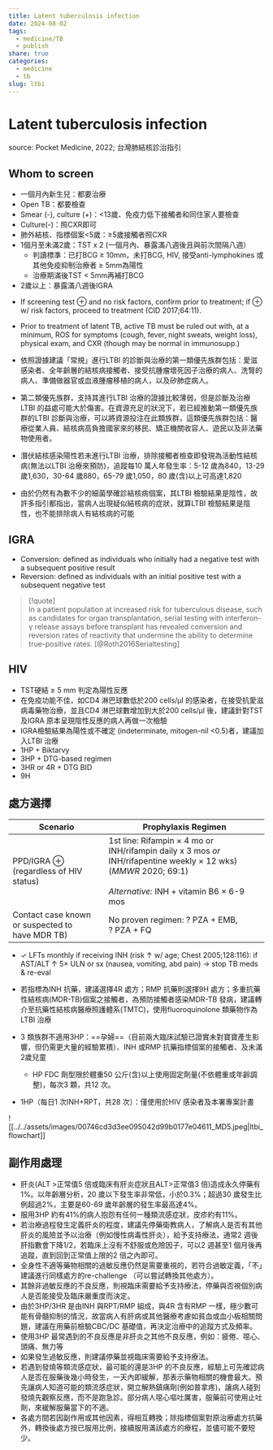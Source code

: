 ```yaml
---
title: Latent tuberculosis infection
date: 2024-08-02
tags:
  - medicine/TB
  - publish
share: true
categories:
  - medicine
  - tb
slug: ltbi
---
```

# Latent tuberculosis infection  
source: Pocket Medicine, 2022; 台灣肺結核診治指引  
## Whom to screen  
- 一個月內新生兒：都要治療  
- Open TB：都要檢查  
- Smear (-), culture (+)：<13歲、免疫力低下接觸者和同住家人要檢查  
- Culture(-)：照CXR即可  
- 肺外結核、指標個案<5歲：≥5歲接觸者照CXR  
- 1個月至未滿2歲：TST x 2 (一個月內、暴露滿八週後且與前次間隔八週）  
    - 判讀標準：已打BCG ≥ 10mm，未打BCG, HIV, 接受anti-lymphokines 或其他免疫抑制治療者 ≥ 5mm為陽性  
    - 治療期滿後TST < 5mm再補打BCG  
- 2歲以上：暴露滿八週後IGRA  
  
<!-- more -->  
  
- If screening test ⊕ and no risk factors, confirm prior to treatment; if ⊕ w/ risk factors, proceed to treatment (CID 2017;64:11).  
- Prior to treatment of latent TB, active TB must be ruled out with, at a minimum, ROS for symptoms (cough, fever, night sweats, weight loss), physical exam, and CXR (though may be normal in immunosupp.)  
  
- 依照證據建議「常規」進行LTBI 的診斷與治療的第一類優先族群包括：愛滋感染者、全年齡層的結核病接觸者、接受抗腫瘤壞死因子治療的病人、洗腎的病人、準備做器官或血液腫瘤移植的病人，以及矽肺症病人。  
- 第二類優先族群，支持其進行LTBI 治療的證據比較薄弱，但是診斷及治療LTBI 的益處可能大於傷害。在資源充足的狀況下，若已經推動第一類優先族群的LTBI 診斷與治療，可以將資源投注在此類族群，這類優先族群包括：醫療從業人員、結核病高負擔國家來的移民、矯正機關收容人、遊民以及非法藥物使用者。  
- 潛伏結核感染陽性若未進行LTBI 治療，排除接觸者檢查即發現為活動性結核病(無法以LTBI 治療來預防)，追蹤每10 萬人年發生率：5-12 歲為840，13-29 歲1,630，30-64 歲880，65-79 歲1,050，80 歲(含)以上可高達1,820  
- 由於仍然有為數不少的細菌學確診結核病個案，其LTBI 檢驗結果是陰性，故許多指引都指出，當病人出現疑似結核病的症狀，就算LTBI 檢驗結果是陰性，也不能排除病人有結核病的可能  
  
## IGRA  
  
- Conversion: defined as individuals who initially had a negative test with a subsequent positive result  
- Reversion: defined as individuals with an initial positive test with a subsequent negative test  
  
> [!quote]  
> In a patient population at increased risk for tuberculous disease, such as candidates for organ transplantation, serial testing with interferon-γ release assays before transplant has revealed conversion and reversion rates of reactivity that undermine the ability to determine true-positive rates. [@Roth2016Serialtesting]  
  
## HIV  
- TST硬結 ≥  5 mm 判定為陽性反應  
- 在免疫功能不佳，如CD4 淋巴球數低於200 cells/μl 的感染者，在接受抗愛滋病毒藥物治療，並且CD4 淋巴球數增加到大於200 cells/μl 後，建議針對TST 及IGRA 原本呈現陰性反應的病人再做一次檢驗  
- IGRA檢驗結果為陽性或不確定 (indeterminate, mitogen-nil <0.5)者，建議加入LTBI 治療  
- 1HP + Biktarvy  
- 3HP + DTG-based regimen  
- 3HR or 4R + DTG BID  
- 9H  
  
## 處方選擇  
  
| **Scenario**                                    | **Prophylaxis Regimen**                                                                                                                                            |  
| ----------------------------------------------- | ------------------------------------------------------------------------------------------------------------------------------------------------------------------ |  
| PPD/IGRA ⊕ (regardless of HIV status)           | 1st line: Rifampin × 4 mo or INH/rifampin daily x 3 mos _or_ INH/rifapentine weekly × 12 wks) (_MMWR_ 2020; 69:1)<br><br>_Alternative:_ INH + vitamin B6 × 6-9 mos |  
| Contact case known or suspected to have MDR TB) | No proven regimen: ? PZA + EMB, ? PZA + FQ                                                                                                                         |  
  
- ✓ LFTs monthly if receiving INH (risk ↑ w/ age; Chest 2005;128:116): if AST/ALT ↑ 5× ULN or sx (nausea, vomiting, abd pain) → stop TB meds & re-eval  
  
- 若指標為INH 抗藥，建議選擇4R 處方；RMP 抗藥則選擇9H 處方；多重抗藥性結核病(MDR-TB)個案之接觸者，為預防接觸者感染MDR-TB 發病，建議轉介至抗藥性結核病醫療照護體系(TMTC)，使用fluoroquinolone 類藥物作為LTBI 治療  
- 3 類族群不適用3HP：==孕婦==（目前兩大臨床試驗已證實未對寶寶產生影響，但仍需更大量的經驗累積）、INH 或RMP 抗藥指標個案的接觸者、及未滿2歲兒童  
	- HP FDC 劑型限於體重50 公斤(含)以上使用固定劑量(不依體重或年齡調整)，每次3 顆，共12 次。  
- 1HP（每日1 次INH+RPT，共28 次）：僅使用於HIV 感染者及本署專案計畫  
  
![[../../assets/images/00746cd3d3ee095042d99b0177e04611_MD5.jpeg|ltbi_flowchart]]  
  
## 副作用處理  
- 肝炎(ALT >正常值5 倍或臨床有肝炎症狀且ALT>正常值3 倍)造成永久停藥有1%。以年齡層分析，20 歲以下發生率非常低，小於0.3%；超過30 歲發生比例超過2%，主要是60-69 歲年齡層的發生率最高達4%。  
- 服用3HP 約有41%的病人抱怨有任何一種類流感症狀，皮疹約有11%。  
- 若治療過程發生定義肝炎的程度，建議先停藥衛教病人，了解病人是否有其他肝炎的風險並予以治療（例如慢性病毒性肝炎），給予支持療法，通常2 週後肝指數會下降1/2，若臨床上沒有不舒服或危險因子，可以2 週甚至1 個月後再追蹤，直到回到正常值上限的2 倍之內即可。  
- 全身性不適等藥物相關的過敏反應仍然是需要重視的，若符合過敏定義，「不」建議進行同樣處方的re-challenge （可以嘗試轉換其他處方）。  
- 其餘非過敏反應的不良反應，則視臨床需要給予支持療法，停藥與否視個別病人是否能接受及臨床嚴重度而決定。  
- 由於3HP/3HR 是由INH 與RPT/RMP 組成，與4R 含有RMP 一樣，極少數可能有骨髓抑制的情況，故當病人有肝病或其他醫療考慮如貧血或血小板相關問題，建議在用藥前檢驗CBC/DC 基礎值，再決定治療中的追蹤方式及頻率。  
- 使用3HP 最常遇到的不良反應是非肝炎之其他不良反應，例如：疲倦、噁心、頭痛、無力等  
- 如果發生過敏反應，則建議停藥並視臨床需要給予支持療法。  
- 若遇到發燒等類流感症狀，最可能的還是3HP 的不良反應，經驗上可先確認病人是否在服藥後幾小時發生，一天內即緩解，那表示藥物相關的機會最大。預先讓病人知道可能的類流感症狀，開立解熱鎮痛劑(例如普拿疼)，讓病人碰到發燒先觀察反應，而不是跑急診。部分病人噁心嘔吐厲害，服藥前可使用止吐劑，來緩解服藥當下的不適。  
- 各處方間若因副作用或其他因素，得相互轉換；除指標個案對原治療處方抗藥外，轉換後處方按已服用比例，接續服用滿該處方的療程，並儘可能不要短少。  
  
